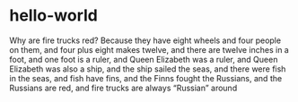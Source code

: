 # hello-world
Why are fire trucks red? 
Because they have eight wheels and four people on them, and four plus eight makes twelve, and there are twelve inches in a foot, and one foot is a ruler, and Queen Elizabeth was a ruler, and Queen Elizabeth was also a ship, and the ship sailed the seas, and there were fish in the seas, and fish have fins, and the Finns fought the Russians, and the Russians are red, and fire trucks are always “Russian” around
